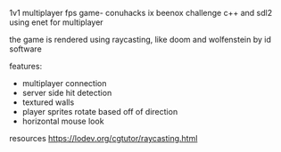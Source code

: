 1v1 multiplayer fps game- conuhacks ix beenox challenge
c++ and sdl2 using enet for multiplayer

the game is rendered using raycasting, like doom and wolfenstein by id software

features:
- multiplayer connection
- server side hit detection
- textured walls
- player sprites rotate based off of direction
- horizontal mouse look



resources
https://lodev.org/cgtutor/raycasting.html

